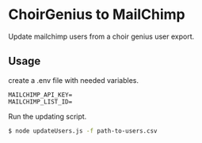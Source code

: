 # ChoirGenius to MailChimp

Update mailchimp users from a choir genius user export.

## Usage

create a .env file with needed variables.
```env
MAILCHIMP_API_KEY=
MAILCHIMP_LIST_ID=
```

Run the updating script.
```bash
$ node updateUsers.js -f path-to-users.csv
```
